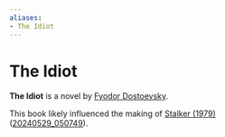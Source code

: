 ```yaml
---
aliases:
- The Idiot
---
```


# The Idiot

**The Idiot** is a novel by [Fyodor Dostoevsky](../notes/fyodor-dostoevsky.md).

This book likely influenced the making of [Stalker (1979)](stalker.md) ([20240529_050749](../entries/20240529_050749.md)).
